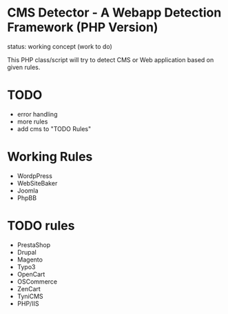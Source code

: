 CMS Detector - A Webapp Detection Framework (PHP Version)
=========================================================
status: working concept (work to do)

This PHP class/script will try to detect CMS or Web application based on given rules.


TODO
====
* error handling
* more rules
* add cms to "TODO Rules"

Working Rules
=============
* WordpPress
* WebSiteBaker
* Joomla
* PhpBB

TODO rules
==========
* PrestaShop
* Drupal
* Magento
* Typo3
* OpenCart
* OSCommerce
* ZenCart
* TyniCMS
* PHP/IIS
